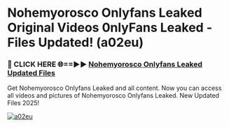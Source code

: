 # Nohemyorosco Onlyfans Leaked Original Videos 0nlyFans Leaked - Files Updated! (a02eu)

<h3>🔴 CLICK HERE 🌐==►► <a href="https://tinyurl.com/x26r9saj" rel="nofollow">Nohemyorosco Onlyfans Leaked Updated Files</a></h3>

Get Nohemyorosco Onlyfans Leaked and all content. Now you can access all videos and pictures of Nohemyorosco Onlyfans Leaked. New Updated Files 2025!

[![a02eu](https://i.imgur.com/LkgZPqh.gif)](https://tinyurl.com/x26r9saj)
